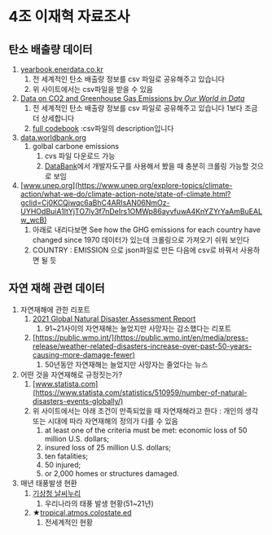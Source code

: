 # 4조 이재혁 자료조사



## 탄소 배출량 데이터 

1. [yearbook.enerdata.co.kr](https://yearbook.enerdata.co.kr/co2/emissions-co2-data-from-fuel-combustion.html)
   1. 전 세계적인 탄소 배출량 정보를 csv 파일로 공유해주고 있습니다
   2. 위 사이트에서는 csv파일을 받을 수 있음
2. [Data on CO2 and Greenhouse Gas Emissions by *Our World in Data*](https://github.com/owid/co2-data)
   1. 전 세계적인 탄소 배출량 정보를 csv 파일로 공유해주고 있습니다 1보다 조금 더 상세합니다
   2. [full codebook](https://github.com/owid/co2-data/blob/master/owid-co2-codebook.csv) :csv파일의 description입니다
3. [data.worldbank.org](https://data.worldbank.org/indicator/EN.ATM.CO2E.PC)
   1. golbal carbone emissions 
      1. cvs 파일 다운로드 가능
      2. [DataBank](https://databank.worldbank.org/reports.aspx?source=2&series=EN.ATM.CO2E.PC&country=)에서 개발자도구를 사용해서 봤을 때 충분히 크롤링 가능할 것으로 보임
4. [www.unep.org](https://www.unep.org/explore-topics/climate-action/what-we-do/climate-action-note/state-of-climate.html?gclid=Cj0KCQjwqc6aBhC4ARIsAN06NmOz-UYHOdBuiA1ItYjTO7ly3f7nDeIrs1OMWp86ayvfuwA4KnYZYrYaAmBuEALw_wcB)
   1. 아래로 내리다보면 See how the GHG emissions for each country have changed since 1970 데이터가 있는데 크롤링으로 가져오기 쉬워 보인다
   2. COUNTRY : EMISSION 으로 json파일로 만든 다음에 csv로 바꿔서 사용하면 될 듯



## 자연 재해 관련 데이터

1. 자연재해에 관한 리포트
   1. [2021 Global Natural Disaster Assessment Report](https://reliefweb.int/report/world/2021-global-natural-disaster-assessment-report)
      1. 91~21사이의 자연재해는 늘었지만 사망자는 감소했다는 리포트
   2. [https://public.wmo.int/](https://public.wmo.int/en/media/press-release/weather-related-disasters-increase-over-past-50-years-causing-more-damage-fewer)
      1. 50년동안 자연재해는 늘었지만 사망자는 줄었다는 뉴스 
2. 어떤 것을 자연재해로 규정짓는가?
   1. [www.statista.com](https://www.statista.com/statistics/510959/number-of-natural-disasters-events-globally/)
   2. 위 사이트에서는 아래 조건이 만족되었을 때 자연재해라고 한다 : 개인의 생각 또는 시대에 따라 자연재해의 정의가 다를 수 있음
      1. at least one of the criteria must be met: economic loss of 50 million U.S. dollars;
      2.  insured loss of 25 million U.S. dollars;
      3.  ten fatalities;
      4.  50 injured;
      5.  or 2,000 homes or structures damaged.
3. 매년 태풍발생 현환
   1. [기상청 날씨누리](https://www.weather.go.kr/w/typhoon/typ-stat.do)
      1. 우리나라의 태풍 발생 현황(51~21년)
   2. ★[tropical.atmos.colostate.ed](http://tropical.atmos.colostate.edu/Realtime/index.php?arch&loc=global)
      1. 전세계적인 현황 



